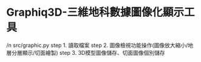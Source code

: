 # Graphiq3D-三維地科數據圖像化顯示工具
 /n src/graphic.py
 step 1. 讀取檔案
 step 2. 圖像檢視功能操作(圖像放大縮小/地層分層顯示/切面繪製)
 step 3. 3D模型圖像儲存、切面圖像個別儲存
